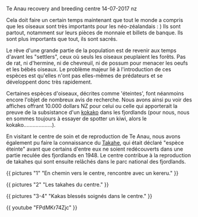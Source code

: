 Te Anau recovery and breeding centre
14-07-2017
nz

Cela doit faire un certain temps maintenant que tout le monde a compris que les oiseaux sont très importants pour les néo-zéalandais : ) Ils sont partout, notamment sur leurs pièces de monnaie et billets de banque. Ils sont plus importants que tout, ils sont sacrés. 

Le rêve d'une grande partie de la population est de revenir aux temps d'avant les "settlers", ceux où seuls les oiseaux peuplaient les forêts. Pas de rat, ni d'hermine, ni de chevreuil, ni de possum pour menacer les oeufs et les bébés oiseaux. Le problème majeur lié à l'introduction de ces espèces est qu'elles n'ont pas elles-mêmes de prédateurs et se développent donc très rapidement.

Certaines espèces d'oiseaux, décrites comme 'éteintes', font néanmoins encore l'objet de nombreux avis de recherche. Nous avons ainsi pu voir des affiches offrant 10.000 dollars NZ pour celui ou celle qui apporterait la preuve de la subsistance d'un [kokako](http://www.southislandkokako.org/) dans les fjordlands (pour nous, nous en sommes toujours à essayer de spotter un kiwi, alors le kokako...................).

En visitant le centre de soin et de reproduction de Te Anau, nous avons également pu faire la connaissance du [Takahe](https://fr.wikipedia.org/wiki/Takahé_du_Sud), qui était déclaré "espèce éteinte" avant que certains d'entre eux ne soient redécouverts dans une partie reculée des fjordlands en 1948. Le centre contribue à la reproduction de takahes qui sont ensuite relâchés dans le parc national des fjordlands.


{{ pictures "1" "En chemin vers le centre, rencontre avec un kereru." }}

{{ pictures "2" "Les takahes du centre." }}

{{ pictures "3-4" "Kakas blessés soignés dans le centre." }}

<div class="center">
  {{ youtube "FPdMKr74Zjc" }}
</div>
